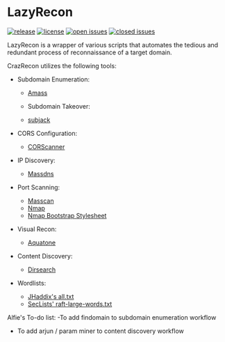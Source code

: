 # LazyRecon
[![release](https://img.shields.io/github/release/capt-meelo/LazyRecon.svg?label=version&style=flat)](https://github.com/capt-meelo/LazyRecon/releases)
[![license](https://img.shields.io/github/license/capt-meelo/LazyRecon.svg?style=flat)](https://github.com/capt-meelo/LazyRecon/blob/master/LICENSE)
[![open issues](https://img.shields.io/github/issues-raw/capt-meelo/LazyRecon.svg?style=flat)](https://github.com/capt-meelo/LazyRecon/issues?q=is:issue+is:open)
[![closed issues](https://img.shields.io/github/issues-closed-raw/capt-meelo/LazyRecon.svg)](https://github.com/capt-meelo/LazyRecon/issues?q=is:issue+is:closed)

LazyRecon is a wrapper of various scripts that automates the tedious and redundant process of reconnaissance of a target domain. 

CrazRecon utilizes the following tools:
- Subdomain Enumeration:
  - [Amass](https://github.com/OWASP/Amass)
  
  - Subdomain Takeover:
  - [subjack](https://github.com/haccer/subjack)
  
- CORS Configuration:
  - [CORScanner](https://github.com/chenjj/CORScanner) 
  
- IP Discovery:
  - [Massdns](https://github.com/blechschmidt/massdns)
  
- Port Scanning:
  - [Masscan](https://github.com/robertdavidgraham/masscan)
  - [Nmap](https://nmap.org/)
  - [Nmap Bootstrap Stylesheet](https://github.com/honze-net/nmap-bootstrap-xsl/)
- Visual Recon:
  - [Aquatone](https://github.com/michenriksen/aquatone)
- Content Discovery:
  - [Dirsearch](https://github.com/maurosoria/dirsearch)
- Wordlists:
  - [JHaddix's all.txt](https://gist.github.com/jhaddix/f64c97d0863a78454e44c2f7119c2a6a)
  - [SecLists' raft-large-words.txt](https://github.com/danielmiessler/SecLists/blob/master/Discovery/Web-Content/raft-large-words.txt)




Alfie's To-do list:
-To add findomain to subdomain enumeration workflow
- To add arjun / param miner to content discovery workflow

